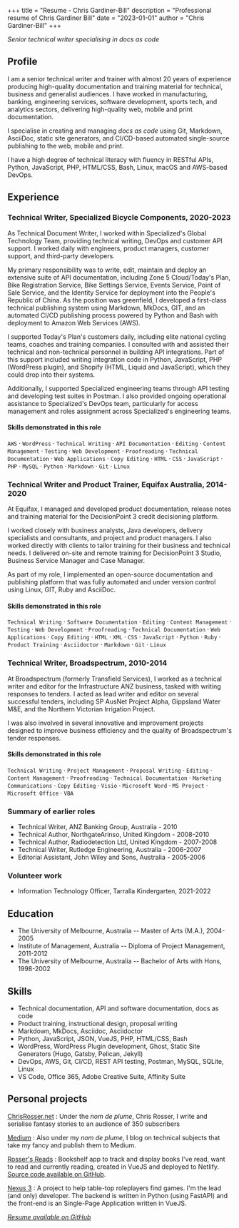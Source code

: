 +++
title = "Resume - Chris Gardiner-Bill"
description = "Professional resume of Chris Gardiner Bill"
date = "2023-01-01"
author = "Chris Gardiner-Bill"
+++

*Senior technical writer specialising in docs as code*

## Profile

I am a senior technical writer and trainer with almost 20 years of experience producing high-quality documentation and training material for technical, business and generalist audiences. I have worked in manufacturing, banking, engineering services, software development, sports tech, and analytics sectors, delivering high-quality web, mobile and print documentation.

I specialise in creating and managing *docs as code* using Git, Markdown, AsciiDoc, static site generators, and CI/CD-based automated single-source publishing to the web, mobile and print. 

I have a high degree of technical literacy with fluency in RESTful APIs, Python, JavaScript, PHP, HTML/CSS, Bash, Linux, macOS and AWS-based DevOps.

## Experience

### Technical Writer, Specialized Bicycle Components, 2020-2023

As Technical Document Writer, I worked within Specialized's Global Technology Team, providing technical writing, DevOps and customer API support. I worked daily with engineers, product managers, customer support, and third-party developers.

My primary responsibility was to write, edit, maintain and deploy an extensive suite of API documentation, including Zone 5 Cloud/Today's Plan, Bike Registration Service, Bike Settings Service, Events Service, Point of Sale Service, and the Identity Service for deployment into the People's Republic of China. As the position was greenfield, I developed a first-class technical publishing system using Markdown, MkDocs, GIT, and an automated CI/CD publishing process powered by Python and Bash with deployment to Amazon Web Services (AWS).

I supported Today's Plan's customers daily, including elite national cycling teams, coaches and training companies. I consulted with and assisted their technical and non-technical personnel in building API integrations. Part of this support included writing integration code in Python, JavaScript, PHP (WordPress plugin), and Shopify (HTML, Liquid and JavaScript), which they could drop into their systems.

Additionally, I supported Specialized engineering teams through API testing and developing test suites in Postman. I also provided ongoing operational assistance to Specialized's DevOps team, particularly for access management and roles assignment across Specialized's engineering teams.

#### Skills demonstrated in this role

`AWS` · `WordPress` · `Technical Writing` · `API Documentation` · `Editing` · `Content Management` · `Testing` · `Web Development` · `Proofreading` · `Technical Documentation` · `Web Applications` · `Copy Editing` · `HTML` · `CSS` · `JavaScript` · `PHP` · `MySQL` · `Python` · `Markdown` · `Git` · `Linux`


### Technical Writer and Product Trainer, Equifax Australia, 2014-2020

At Equifax, I managed and developed product documentation, release notes and training material for the DecisionPoint 3 credit decisioning platform.

I worked closely with business analysts, Java developers, delivery specialists and consultants, and project and product managers. I also worked directly with clients to tailor training for their business and technical needs. I delivered on-site and remote training for DecisionPoint 3 Studio, Business Service Manager and Case Manager.

As part of my role, I implemented an open-source documentation and publishing platform that was fully automated and under version control using Linux, GIT, Ruby and AsciiDoc.

#### Skills demonstrated in this role

`Technical Writing` · `Software Documentation` · `Editing` · `Content Management` · `Testing` · `Web Development` · `Proofreading` · `Technical Documentation` · `Web Applications` · `Copy Editing` · `HTML` · `XML` · `CSS` · `JavaScript` · `Python` · `Ruby` · `Product Training` · `Asciidoctor` · `Markdown` · `Git` · `Linux`


### Technical Writer, Broadspectrum, 2010-2014

At Broadspectrum (formerly Transfield Services), I worked as a technical writer and editor for the Infrastructure ANZ business, tasked with writing responses to tenders. I acted as lead writer and editor on several successful tenders, including SP AusNet Project Alpha, Gippsland Water M&E, and the Northern Victorian Irrigation Project.

I was also involved in several innovative and improvement projects designed to improve business efficiency and the quality of Broadspectrum's tender responses.

#### Skills demonstrated in this role

`Technical Writing` · `Project Management` · `Proposal Writing` · `Editing` · `Content Management` · `Proofreading` · `Technical Documentation` · `Marketing Communications` · `Copy Editing` · `Visio` · `Microsoft Word` · `MS Project` · `Microsoft Office` · `VBA`

### Summary of earlier roles

* Technical Writer, ANZ Banking Group, Australia - 2010
* Technical Author, NorthgateArinso, United Kingdom - 2008-2010
* Technical Author, Radiodetection Ltd, United Kingdom - 2007-2008
* Technical Writer, Rutledge Engineering, Australia - 2006-2007
* Editorial Assistant, John Wiley and Sons, Australia - 2005-2006

### Volunteer work

* Information Technology Officer, Tarralla Kindergarten, 2021-2022

## Education

* The University of Melbourne, Australia -- Master of Arts (M.A.), 2004-2005
* Institute of Management, Australia -- Diploma of Project Management, 2011-2012
* The University of Melbourne, Australia -- Bachelor of Arts with Hons, 1998-2002

## Skills

* Technical documentation, API and software documentation, docs as code
* Product training, instructional design, proposal writing
* Markdown, MkDocs, Asciidoc, Asciidoctor
* Python, JavaScript, JSON, VueJS, PHP, HTML/CSS, Bash
* WordPress, WordPress Plugin development, Ghost, Static Site Generators (Hugo, Gatsby, Pelican, Jekyll)
* DevOps, AWS, Git, CI/CD, REST API testing, Postman, MySQL, SQLite, Linux
* VS Code, Office 365, Adobe Creative Suite, Affinity Suite

## Personal projects

[ChrisRosser.net](https://chrisrosser.net) 
:   Under the *nom de plume*, Chris Rosser, I write and serialise fantasy stories to an audience of 350 subscribers

[Medium](https://chrisrosser.medium.com)
:   Also under my *nom de plume*, I blog on technical subjects that take my fancy and publish them to Medium.

[Rosser's Reads](https://reads.chrisrosser.net)
:   Bookshelf app to track and display books I've read, want to read and  currently reading, created in VueJS and deployed to Netlify. [Source code available on GitHub](https://github.com/foss-scribe/rossers-reads).

[Nexus 3](https://nexus3.games)
:   A project to help table-top roleplayers find games. I'm the lead (and only) developer. The backend is written in Python (using FastAPI) and the front-end is an Single-Page Application written in VueJS.

*[Resume available on GitHub](https://github.com/foss-scribe/resume)*